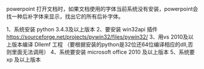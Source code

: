 powerpoint 打开文档时，如果文档使用的字体当前系统没有安装，powerpoint会找一种后补字体来显示，找出它的所有后补字体。



1、系统安装 python 3.4.3及以上版本
2、要安装 win32api 插件 https://sourceforge.net/projects/pywin32/files/pywin32/
3、用vs 2010及以上版本编译 Dllemf 工程 （要根据安装的python是32位还64位编译相应的dll,否则里面无法调用）
4、系统要安装 microsoft office 2010 及以上版本
5、系统要xp 及以上版本
